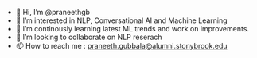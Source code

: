 - 👋 Hi, I’m @praneethgb
- 👀 I’m interested in NLP, Conversational AI and Machine Learning
- 🌱 I’m continously learning latest ML trends and work on improvements. 
- 💞️ I’m looking to collaborate on NLP reserach
- 📫 How to reach me : praneeth.gubbala@alumni.stonybrook.edu

<!---
praneethgb/praneethgb is a ✨ special ✨ repository because its `README.md` (this file) appears on your GitHub profile.
You can click the Preview link to take a look at your changes.
--->
